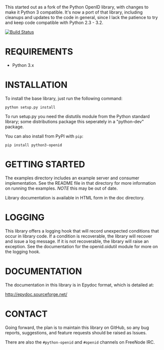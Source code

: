 This started out as a fork of the Python OpenID library, with changes
to make it Python 3 compatible. It's now a port of that library, including
cleanups and updates to the code in general, since I lack the patience to try and keep code compatible with Python 2.3 - 3.2.

[![Build Status](https://travis-ci.org/necaris/python3-openid.png)](https://travis-ci.org/necaris/python3-openid)

# REQUIREMENTS

 - Python 3.x

# INSTALLATION

To install the base library, just run the following command:

    python setup.py install

To run setup.py you need the distutils module from the Python standard
library; some distributions package this seperately in a "python-dev"
package.

You can also install from PyPI with `pip`:

    pip install python3-openid


# GETTING STARTED

The examples directory includes an example server and consumer
implementation.  See the README file in that directory for more
information on running the examples. *NOTE* this may be out of date.

Library documentation is available in HTML form in the doc directory.

# LOGGING

This library offers a logging hook that will record unexpected
conditions that occur in library code. If a condition is recoverable,
the library will recover and issue a log message. If it is not
recoverable, the library will raise an exception. See the
documentation for the openid.oidutil module for more on the logging
hook.

# DOCUMENTATION

The documentation in this library is in Epydoc format, which is
detailed at:

  http://epydoc.sourceforge.net/

# CONTACT

Going forward, the plan is to maintain this library on GitHub, so any bug
reports, suggestions, and feature requests should be raised as Issues.

There are also the `#python-openid` and `#openid` channels on FreeNode IRC.
